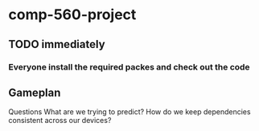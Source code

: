 # comp-560-project
## TODO immediately
### Everyone install the required packes and check out the code

## Gameplan
Questions
What are we trying to predict?
How do we keep dependencies consistent across our devices?